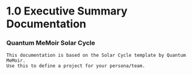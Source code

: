 # 1.0 Executive Summary Documentation
### Quantum MeMoir Solar Cycle
```
This documentation is based on the Solar Cycle template by Quantum MeMoir. 
Use this to define a project for your persona/team. 
```
